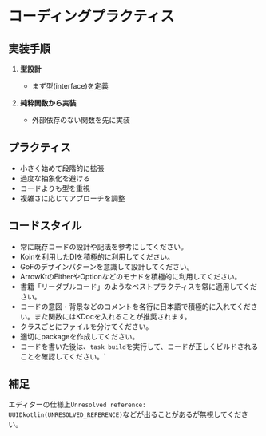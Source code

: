 # コーディングプラクティス

## 実装手順

1. **型設計**
   - まず型(interface)を定義

2. **純粋関数から実装**
   - 外部依存のない関数を先に実装

## プラクティス

- 小さく始めて段階的に拡張
- 過度な抽象化を避ける
- コードよりも型を重視
- 複雑さに応じてアプローチを調整



## コードスタイル

- 常に既存コードの設計や記法を参考にしてください。
- Koinを利用したDIを積極的に利用してください。
- GoFのデザインパターンを意識して設計してください。
- ArrowKtのEitherやOptionなどのモナドを積極的に利用してください。
- 書籍「リーダブルコード」のようなベストプラクティスを常に適用してください。
- コードの意図・背景などのコメントを各行に日本語で積極的に入れてください。また関数にはKDocを入れることが推奨されます。
- クラスごとにファイルを分けてください。
- 適切にpackageを作成してください。
- コードを書いた後は、`task build`を実行して、コードが正しくビルドされることを確認してください。`

## 補足

エディターの仕様上`Unresolved reference: UUIDkotlin(UNRESOLVED_REFERENCE)`などが出ることがあるが無視してください。